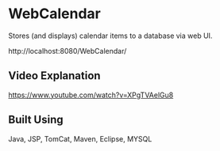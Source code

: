 # WebCalendar

Stores (and displays) calendar items to a database via web UI.

http://localhost:8080/WebCalendar/

## Video Explanation
https://www.youtube.com/watch?v=XPgTVAelGu8

## Built Using
Java, JSP, TomCat, Maven, Eclipse, MYSQL

